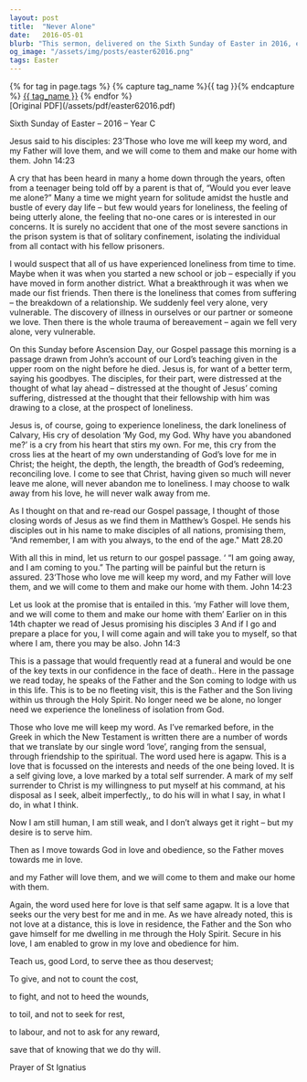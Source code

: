 ```yaml
---
layout: post
title:  "Never Alone"
date:   2016-05-01
blurb: "This sermon, delivered on the Sixth Sunday of Easter in 2016, explores the theme of loneliness and the promise of Jesus' presence. It reflects on the disciples' distress at Jesus' impending departure and the assurance of His return. The sermon emphasizes the promise of God's enduring presence and love, which eliminates the feeling of loneliness."
og_image: "/assets/img/posts/easter62016.png"
tags: Easter
---    
```

<div class="tag-pills">
  {% for tag in page.tags %}
    {% capture tag_name %}{{ tag }}{% endcapture %}
    <a href="{{ site.baseurl }}/tag/{{ tag_name }}" class="tag-pill">{{ tag_name }}</a>
  {% endfor %}
</div>
[Original PDF](/assets/pdf/easter62016.pdf)

Sixth Sunday of Easter – 2016 – Year C

Jesus said to his disciples: 23‘Those who love me will keep my word, and my Father will love them, and we will come to them and make our home with them. John 14:23

A cry that has been heard in many a home down through the years, often from a teenager being told off by a parent is that of, “Would you ever leave me alone?” Many a time we might yearn for solitude amidst the hustle and bustle of every day life – but few would years for loneliness, the feeling of being utterly alone, the feeling that no-one cares or is interested in our concerns. It is surely no accident that one of the most severe sanctions in the prison system is that of solitary confinement, isolating the individual from all contact with his fellow prisoners.

I would suspect that all of us have experienced loneliness from time to time. Maybe when it was when you started a new school or job – especially if you have moved in form another district. What a breakthrough it was when we made our fist friends. Then there is the loneliness that comes from suffering – the breakdown of a relationship. We suddenly feel very alone, very vulnerable. The discovery of illness in ourselves or our partner or someone we love. Then there is the whole trauma of bereavement – again we fell very alone, very vulnerable.

On this Sunday before Ascension Day, our Gospel passage this morning is a passage drawn from John’s account of our Lord’s teaching given in the upper room on the night before he died. Jesus is, for want of a better term, saying his goodbyes. The disciples, for their part, were distressed at the thought of what lay ahead – distressed at the thought of Jesus’ coming suffering, distressed at the thought that their fellowship with him was drawing to a close, at the prospect of loneliness.

Jesus is, of course, going to experience loneliness, the dark loneliness of Calvary, His cry of desolation ‘My God, my God. Why have you abandoned me?’ is a cry from his heart that stirs my own. For me, this cry from the cross lies at the heart of my own understanding of God’s love for me in Christ; the height, the depth, the length, the breadth of God’s redeeming, reconciling love. I come to see that Christ, having given so much will never leave me alone, will never abandon me to loneliness. I may choose to walk away from his love, he will never walk away from me.

As I thought on that and re-read our Gospel passage, I thought of those closing words of Jesus as we find them in Matthew’s Gospel. He sends his disciples out in his name to make disciples of all nations, promising them, “And remember, I am with you always, to the end of the age." Matt 28.20

With all this in mind, let us return to our gospel passage. ‘ “I am going away, and I am coming to you.” The parting will be painful but the return is assured. 23‘Those who love me will keep my word, and my Father will love them, and we will come to them and make our home with them. John 14:23

Let us look at the promise that is entailed in this. ‘my Father will love them, and we will come to them and make our home with them’ Earlier on in this 14th chapter we read of Jesus promising his disciples 3 And if I go and prepare a place for you, I will come again and will take you to myself, so that where I am, there you may be also. John 14:3

This is a passage that would frequently read at a funeral and would be one of the key texts in our confidence in the face of death.. Here in the passage we read today, he speaks of the Father and the Son coming to lodge with us in this life. This is to be no fleeting visit, this is the Father and the Son living within us through the Holy Spirit. No longer need we be alone, no longer need we experience the loneliness of isolation from God.

Those who love me will keep my word. As I’ve remarked before, in the Greek in which the New Testament is written there are a number of words that we translate by our single word ‘love’, ranging from the sensual, through friendship to the spiritual. The word used here is agapw. This is a love that is focussed on the interests and needs of the one being loved. It is a self giving love, a love marked by a total self surrender. A mark of my self surrender to Christ is my willingness to put myself at his command, at his disposal as I seek, albeit imperfectly,, to do his will in what I say, in what I do, in what I think.

Now I am still human, I am still weak, and I don’t always get it right – but my desire is to serve him.

Then as I move towards God in love and obedience, so the Father moves towards me in love.

and my Father will love them, and we will come to them and make our home with them.

Again, the word used here for love is that self same agapw. It is a love that seeks our the very best for me and in me. As we have already noted, this is not love at a distance, this is love in residence, the Father and the Son who gave himself for me dwelling in me through the Holy Spirit. Secure in his love, I am enabled to grow in my love and obedience for him.

Teach us, good Lord, to serve thee as thou deservest;

To give, and not to count the cost,

to fight, and not to heed the wounds,

to toil, and not to seek for rest,

to labour, and not to ask for any reward,

save that of knowing that we do thy will.

Prayer of St Ignatius
